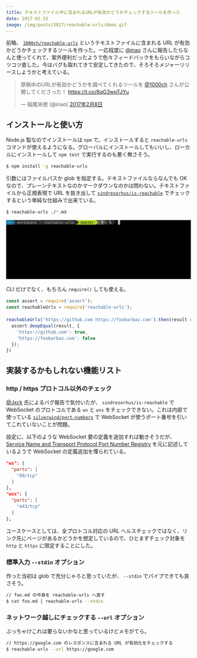 ```yaml
---
title: テキストファイル中に含まれるURLが有効かどうかチェックするツールを作った
date: 2017-02-15
image: /img/posts/2017/reachable-urls/demo.gif
---
```


前略、 [`1000ch/reachable-urls`](https://github.com/1000ch/reachable-urls) というテキストファイルに含まれる URL が有効かどうかチェックするツールを作った。一応程度に [@inao](https://twitter.com/inao) さんに報告したらなんと使ってくれて、案外便利だったようで色々フィードバックをもらいながらコツコツ直した。今はバグも取れてきて安定してきたので、そろそろメジャーリリースしようかと考えている。

<blockquote class="twitter-tweet" data-lang="ja"><p lang="ja" dir="ltr">原稿中のURLが有効かどうかを調べてくれるツールを <a href="https://twitter.com/1000ch">@1000ch</a> さんが公開してくださった！ <a href="https://t.co/6qG3wpTJYu">https://t.co/6qG3wpTJYu</a></p>&mdash; 稲尾尚徳 (@inao) <a href="https://twitter.com/inao/status/829268297698906112">2017年2月8日</a></blockquote>

## インストールと使い方

Node.js 製なのでインストールは `npm` で。インストールすると `reachable-urls` コマンドが使えるようになる。グローバルにインストールしてもいいし、ローカルにインストールして `npm test` で実行するのも悪く無さそう。

```bash
$ npm install -g reachable-urls
```

引数にはファイルパスか glob を指定する。テキストファイルならなんでも OK なので、プレーンテキストなのかマークダウンなのかは問わない。テキストファイルから正規表現で URL を抜き出して [`sindresorhus/is-reachable`](https://github.com/sindresorhus/is-reachable) でチェックするという単純な仕組みで出来ている。

```bash
$ reachable-urls ./*.md
```

![reachable-urls demo](/img/posts/2017/reachable-urls/demo.gif)

CLI だけでなく、もちろん `require()` しても使える。

```javascript
const assert = require('assert');
const reachableUrls = require('reachable-urls');

reachableUrls('https://github.com https://foobarbaz.com').then(result => {
  assert.deepEqual(result, {
    'https://github.com': true,
    'https://foobarbaz.com': false
  });
})
```

## 実装するかもしれない機能リスト

### http / https プロトコル以外のチェック

[@Jxck](https://twitter.com/jxck_) 氏によるバグ報告で気付いたが、 `sindresorhus/is-reachable` で WebSocket のプロトコルである `ws` と `wss` をチェックできない。これは内部で使っている [`silverwind/port-numbers`](https://github.com/silverwind/port-numbers) で WebSocket が使うポート番号を引いてこれていないことが問題。

設定に、以下のような WebSocket 要の定義を追加すれば動きそうだが、[Service Name and Transport Protocol Port Number Registry](http://www.iana.org/assignments/service-names-port-numbers/service-names-port-numbers.xhtml) を元に記述しているようで WebSocket の定義追加を憚られている。

```json
"ws": {
  "ports": [
    "80/tcp"
  ]
},
"wss": {
  "ports": [
    "443/tcp"
  ]
},
```

ユースケースとしては、全プロトコル対応の URL ヘルスチェックではなく、リンク先にページがあるかどうかを想定しているので、ひとまずチェック対象を `http` と `https` に限定することにした。

### 標準入力 `--stdin` オプション

作った当初は glob で充分じゃろと思っていたが、 `--stdin` でパイプできても良さそう。

```bash
// foo.md の中身を reachable-urls へ渡す
$ cat foo.md | reachable-urls --stdin
```

### ネットワーク越しにチェックする `--url` オプション

ぶっちゃけこれは要らないかなと思っているけどメモがてら。

```bash
// https://google.com のレスポンスに含まれる URL が有効化をチェックする
$ reachable-urls --url https://google.com
```
